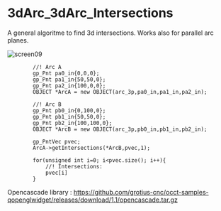 # 3dArc_3dArc_Intersections
A general algoritme to find 3d intersections. Works also for parallel arc planes.

![screen09](https://user-images.githubusercontent.com/44880102/163284016-65e4f16a-6af8-4b97-afb3-6fe645ae4bac.jpg)

            //! Arc A
            gp_Pnt pa0_in{0,0,0};
            gp_Pnt pa1_in{50,50,0};
            gp_Pnt pa2_in{100,0,0};
            OBJECT *ArcA = new OBJECT(arc_3p,pa0_in,pa1_in,pa2_in);
            
            //! Arc B
            gp_Pnt pb0_in{0,100,0};
            gp_Pnt pb1_in{50,50,0};
            gp_Pnt pb2_in{100,100,0};
            OBJECT *ArcB = new OBJECT(arc_3p,pb0_in,pb1_in,pb2_in);
       
            gp_PntVec pvec;
            ArcA->getIntersections(*ArcB,pvec,1);

            for(unsigned int i=0; i<pvec.size(); i++){
                //! Intersections:
                pvec[i]
            }

Opencascade library :
https://github.com/grotius-cnc/occt-samples-qopenglwidget/releases/download/1.1/opencascade.tar.gz
